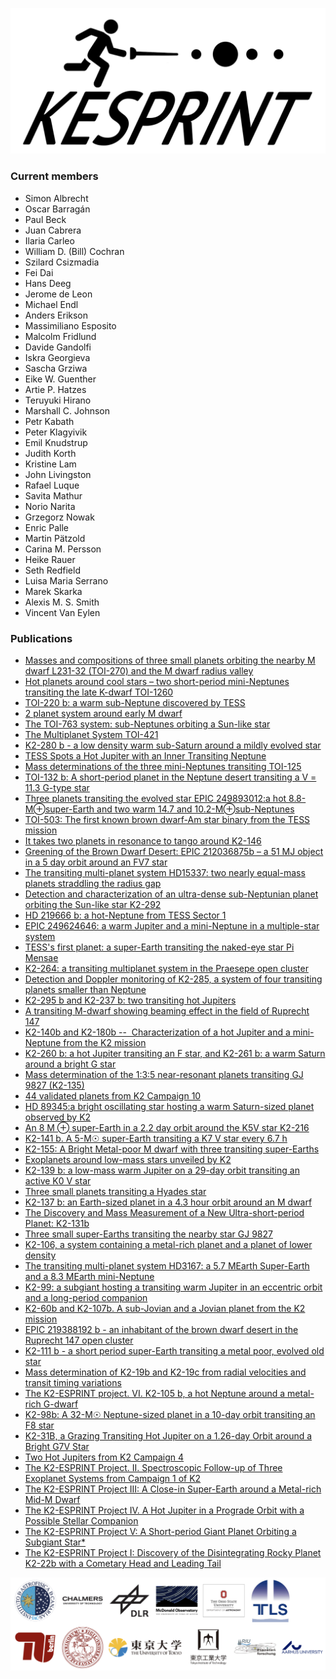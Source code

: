 ![](Kesprinter-166k.png)

<!-- ## KESPRINT -->

### Current members

- Simon Albrecht
- Oscar Barragán
- Paul Beck
- Juan Cabrera
- Ilaria Carleo
- William D. (Bill) Cochran
- Szilard Csizmadia
- Fei Dai
- Hans Deeg
- Jerome de Leon
- Michael Endl
- Anders Erikson
- Massimiliano Esposito
- Malcolm Fridlund
- Davide Gandolfi
- Iskra Georgieva
- Sascha Grziwa
- Eike W. Guenther
- Artie P. Hatzes
- Teruyuki Hirano
- Marshall C. Johnson
- Petr Kabath
- Peter Klagyivik
- Emil Knudstrup
- Judith Korth
- Kristine Lam
- John Livingston
- Rafael Luque
- Savita Mathur
- Norio Narita
- Grzegorz Nowak
- Enric Palle
- Martin Pätzold
- Carina M. Persson
- Heike Rauer
- Seth Redfield
- Luisa Maria Serrano
- Marek Skarka
- Alexis M. S. Smith
- Vincent Van Eylen

### Publications

 - [Masses and compositions of three small planets orbiting the nearby M dwarf L231-32 (TOI-270) and the M dwarf radius valley](https://ui.adsabs.harvard.edu/abs/2021MNRAS.507.2154V/abstract)
 - [Hot planets around cool stars – two short-period mini-Neptunes transiting the late K-dwarf TOI-1260](https://ui.adsabs.harvard.edu/abs/2021MNRAS.505.4684G/abstract)
 - [TOI-220 b: a warm sub-Neptune discovered by TESS](https://ui.adsabs.harvard.edu/abs/2021MNRAS.505.3361H/abstract)
 - [2 planet system around early M dwarf](https://ui.adsabs.harvard.edu/abs/2021A%26A...645A..41L/abstract)
 - [The TOI-763 system: sub-Neptunes orbiting a Sun-like star](https://ui.adsabs.harvard.edu/abs/2020MNRAS.498.4503F/abstract)
 - [The Multiplanet System TOI-421](https://ui.adsabs.harvard.edu/abs/2020AJ....160..114C/abstract)
 - [K2-280 b - a low density warm sub-Saturn around a mildly evolved star](https://ui.adsabs.harvard.edu/abs/2020MNRAS.497.4423N/abstract)
 - [TESS Spots a Hot Jupiter with an Inner Transiting Neptune](https://ui.adsabs.harvard.edu/abs/2020ApJ...892L...7H/abstract)
 - [Mass determinations of the three mini-Neptunes transiting TOI-125](https://ui.adsabs.harvard.edu/abs/2020MNRAS.492.5399N/abstract)
 - [TOI-132 b: A short-period planet in the Neptune desert transiting a V = 11.3 G-type star](https://ui.adsabs.harvard.edu/abs/2020MNRAS.493..973D/abstract)
 - [Three planets transiting the evolved star EPIC 249893012:a hot 8.8-M⊕super-Earth and two warm 14.7 and 10.2-M⊕sub-Neptunes](https://ui.adsabs.harvard.edu/abs/2020A%26A...636A..89H/abstract)
 - [TOI-503: The first known brown dwarf-Am star binary from the TESS mission](https://ui.adsabs.harvard.edu/abs/2020AJ....159..151S/abstract)
 - [It takes two planets in resonance to tango around K2-146](http://adsabs.harvard.edu/abs/2020AJ....159..120L/abstract)
 - [Greening of the Brown Dwarf Desert: EPIC 212036875b – a 51 MJ object in a 5 day orbit around an FV7 star](http://adsabs.harvard.edu/abs/2019A&A...628A..64P)
 - [The transiting multi-planet system HD15337: two nearly equal-mass planets straddling the radius gap](http://adsabs.harvard.edu/abs/2019ApJ...876L..24G)
 - [Detection and characterization of an ultra-dense sub-Neptunian planet orbiting the Sun-like star K2-292](http://adsabs.harvard.edu/abs/2019A&A...623A.114L)
 - [HD 219666 b: a hot-Neptune from TESS Sector 1](http://adsabs.harvard.edu/abs/2019A%26A...623A.165E)
 - [EPIC 249624646: a warm Jupiter and a mini-Neptune in a multiple-star system](http://adsabs.harvard.edu/abs/2019MNRAS.484.3522H)
 - [TESS's first planet: a super-Earth transiting the naked-eye star Pi Mensae](http://adsabs.harvard.edu/abs/2018A%26A...619L..10G)
 - [K2-264: a transiting multiplanet system in the Praesepe open cluster](http://adsabs.harvard.edu/cgi-bin/nph-data_query?bibcode=2019MNRAS.484....8L&db_key=AST&link_type=ABSTRACT&high=5c4f191e1607874)
 - [Detection and Doppler monitoring of K2-285, a system of four transiting planets smaller than Neptune](http://adsabs.harvard.edu/abs/2019A%26A...623A..41P)
 - [K2-295 b and K2-237 b: two transiting hot Jupiters](http://adsabs.harvard.edu/abs/2019AcA....69..135S)
 - [A transiting M-dwarf showing beaming effect in the field of Ruprecht 147](http://adsabs.harvard.edu/abs/2018MNRAS.480.3864E)
 - [K2-140b and K2-180b --  Characterization of a hot Jupiter and a mini-Neptune from the K2 mission](http://adsabs.harvard.edu/abs/2019MNRAS.482.1807K)
 - [K2-260 b: a hot Jupiter transiting an F star, and K2-261 b: a warm Saturn around a bright G star](http://adsabs.harvard.edu/abs/2018MNRAS.481..596J)
 - [Mass determination of the 1:3:5 near-resonant planets transiting GJ 9827 (K2-135)](http://adsabs.harvard.edu/abs/2018A%26A...618A.116P)
 - [44 validated planets from K2 Campaign 10](http://adsabs.harvard.edu/cgi-bin/bib_query?arXiv:1806.11504)
 - [HD 89345:a bright oscillating star hosting a warm Saturn-sized planet observed by K2](http://adsabs.harvard.edu/abs/2018MNRAS.478.4866V)
 - [An 8 M ⊕ super-Earth in a 2.2 day orbit around the K5V star K2-216](http://adsabs.harvard.edu/abs/2018A%26A...618A..33P)
 - [K2-141 b. A 5-M☉ super-Earth transiting a K7 V star every 6.7 h](http://adsabs.harvard.edu/abs/2018A%26A...612A..95B)
 - [K2-155: A Bright Metal-poor M dwarf with three transiting super-Earths](http://adsabs.harvard.edu/abs/2018AJ....155..124H)
 - [Exoplanets around low-mass stars unveiled by K2](http://adsabs.harvard.edu/abs/2018AJ....155..127H)
 - [K2-139 b: a low-mass warm Jupiter on a 29-day orbit transiting an active K0 V star](http://adsabs.harvard.edu/abs/2018MNRAS.475.1765B)
 - [Three small planets transiting a Hyades star](http://adsabs.harvard.edu/abs/2018AJ....155..115L)
 - [K2-137 b: an Earth-sized planet in a 4.3 hour orbit around an M dwarf](http://adsabs.harvard.edu/abs/2018MNRAS.474.5523S)
 - [The Discovery and Mass Measurement of a New Ultra-short-period Planet: K2-131b](http://adsabs.harvard.edu/abs/2017AJ....154..226D)
 - [Three small super-Earths transiting the nearby star GJ 9827](http://adsabs.harvard.edu/abs/2017AJ....154..266N)
 - [K2-106, a system containing a metal-rich planet and a planet of lower density](http://adsabs.harvard.edu/abs/2017A%26A...608A..93G)
 - [The transiting multi-planet system HD3167: a 5.7 MEarth Super-Earth and a 8.3 MEarth mini-Neptune](http://adsabs.harvard.edu/abs/2017AJ....154..123G)
 - [K2-99: a subgiant hosting a transiting warm Jupiter in an eccentric orbit and a long-period companion](http://adsabs.harvard.edu/abs/2016arXiv160900239S)
 - [K2-60b and K2-107b. A sub-Jovian and a Jovian planet from the K2 mission](http://adsabs.harvard.edu/abs/2017AJ....153..130E)
 - [EPIC 219388192 b - an inhabitant of the brown dwarf desert in the Ruprecht 147 open cluster](http://adsabs.harvard.edu/abs/2017AJ....153..131N)
 - [K2-111 b - a short period super-Earth transiting a metal poor, evolved old star](http://adsabs.harvard.edu/abs/2017A%26A...604A..16F)
 - [Mass determination of K2-19b and K2-19c from radial velocities and transit timing variations](http://adsabs.harvard.edu/abs/2017A%26A...601A.128N)
 - [The K2-ESPRINT project. VI. K2-105 b, a hot Neptune around a metal-rich G-dwarf](http://adsabs.harvard.edu/abs/2017PASJ...69...29N)
 - [K2-98b: A 32-M☉ Neptune-sized planet in a 10-day orbit transiting an F8 star](http://adsabs.harvard.edu/abs/2016arXiv160801165B)
 - [K2-31B, a Grazing Transiting Hot Jupiter on a 1.26-day Orbit around a Bright G7V Star](http://adsabs.harvard.edu/abs/2016AJ....152..132G)
 - [Two Hot Jupiters from K2 Campaign 4](http://adsabs.harvard.edu/abs/2016AJ....151..171J)
 - [The K2-ESPRINT Project. II. Spectroscopic Follow-up of Three Exoplanet Systems from Campaign 1 of K2](http://adsabs.harvard.edu/abs/2016ApJ...820...56V)
 - [The K2-ESPRINT Project III: A Close-in Super-Earth around a Metal-rich Mid-M Dwarf](http://adsabs.harvard.edu/abs/2016ApJ...820...41H)
 - [The K2-ESPRINT Project IV. A Hot Jupiter in a Prograde Orbit with a Possible Stellar Companion](http://adsabs.harvard.edu/abs/2016ApJ...825...53H)
 - [The K2-ESPRINT Project V: A Short-period Giant Planet Orbiting a Subgiant Star*](http://adsabs.harvard.edu/abs/2016AJ....152..143V)
 - [The K2-ESPRINT Project I: Discovery of the Disintegrating Rocky Planet K2-22b with a Cometary Head and Leading Tail](http://adsabs.harvard.edu/abs/2015ApJ...812..112S)

![](logos.png)

<!-- ## Welcome to GitHub Pages

You can use the [editor on GitHub](https://github.com/kesprint/kesprint.github.io/edit/main/index.md) to maintain and preview the content for your website in Markdown files.

Whenever you commit to this repository, GitHub Pages will run [Jekyll](https://jekyllrb.com/) to rebuild the pages in your site, from the content in your Markdown files.

### Markdown

Markdown is a lightweight and easy-to-use syntax for styling your writing. It includes conventions for

```markdown
Syntax highlighted code block

# Header 1
## Header 2
### Header 3

- Bulleted
- List

1. Numbered
2. List

**Bold** and _Italic_ and `Code` text

[Link](url) and ![Image](src)
```

For more details see [GitHub Flavored Markdown](https://guides.github.com/features/mastering-markdown/).

### Jekyll Themes

Your Pages site will use the layout and styles from the Jekyll theme you have selected in your [repository settings](https://github.com/kesprint/kesprint.github.io/settings/pages). The name of this theme is saved in the Jekyll `_config.yml` configuration file.

### Support or Contact

Having trouble with Pages? Check out our [documentation](https://docs.github.com/categories/github-pages-basics/) or [contact support](https://support.github.com/contact) and we’ll help you sort it out.
 -->
